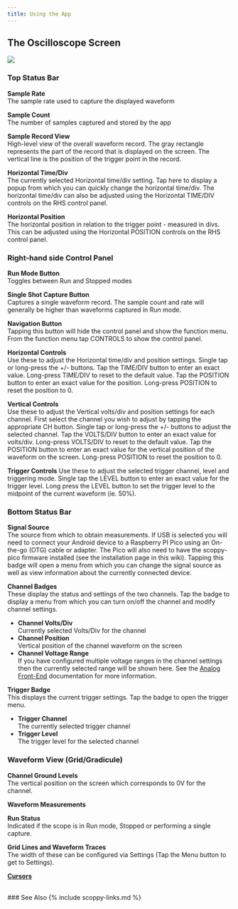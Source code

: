 ```yaml
---
title: Using the App
---
```


## The Oscilloscope Screen

![](https://github.com/fhdm-dev/scoppy/raw/main/images/ui-with-labels.png)

### Top Status Bar
**Sample Rate**   
The sample rate used to capture the displayed waveform

**Sample Count**   
The number of samples captured and stored by the app

**Sample Record View**   
High-level view of the overall waveform record. The gray rectangle represents the part of the record that is displayed on the screen. The vertical line is the position of the trigger point in the record.

**Horizontal Time/Div**   
The currently selected Horizontal time/div setting. Tap here to display a popup from which you can quickly change the horizontal time/div. The horizontal time/div can also be adjusted using the Horizontal TIME/DIV controls on the RHS control panel.

**Horizontal Position**   
The horizontal position in relation to the trigger point - measured in divs. This can be adjusted using the Horizontal POSITION controls on the RHS control panel.


### Right-hand side Control Panel
**Run Mode Button**  
Toggles between Run and Stopped modes
 
**Single Shot Capture Button**   
Captures a single waveform record. The sample count and rate will generally be higher than waveforms captured in Run mode.

**Navigation Button**   
Tapping this button will hide the control panel and show the function menu. From the function menu tap CONTROLS to show the control panel.

**Horizontal Controls**   
Use these to adjust the Horizontal time/div and position settings. 
Single tap or long-press the +/- buttons. Tap the TIME/DIV button to enter an exact value. Long-press TIME/DIV to reset to the default value. Tap the POSITION button to enter an exact value for the position. Long-press POSITION to reset the position to 0.

**Vertical Controls**   
Use these to adjust the Vertical volts/div and position settings for each channel. First select the channel you wish to adjust by tapping the appropriate CH button. Single tap or long-press the +/- buttons to adjust the selected channel. Tap the VOLTS/DIV button to enter an exact value for volts/div. Long-press VOLTS/DIV to reset to the default value. Tap the POSITION button to enter an exact value for the vertical position of the waveform on the screen. Long-press POSITION to reset the position to 0.

**Trigger Controls**
Use these to adjust the selected trigger channel, level and triggering mode. Single tap the LEVEL button to enter an exact value for the trigger level. Long press the LEVEL button to set the trigger level to the midpoint of the current waveform (ie. 50%). 

### Bottom Status Bar
**Signal Source**   
The source from which to obtain measurements. If USB is selected you will need to connect your Android device to a Raspberry PI Pico using an On-the-go (OTG) cable or adapter. The Pico will also need to have the scoppy-pico firmware installed (see the installation page in this wiki). Tapping this badge will open a menu from which you can change the signal source as well as view information about the currently connected device.

**Channel Badges**  
These display the status and settings of the two channels. Tap the badge to display a menu from which you can turn on/off the channel and modify channel settings.
   
- **Channel Volts/Div**    
Currently selected Volts/Div for the channel  
- **Channel Position**    
Vertical position of the channel waveform on the screen
- **Channel Voltage Range**   
If you have configured multiple voltage ranges in the channel settings then the currently selected range will be shown here. See the [Analog Front-End](./Analog-Front-End) documentation for more information.

**Trigger Badge**    
This displays the current trigger settings. Tap the badge to open the trigger menu.   
- **Trigger Channel**  
The currently selected trigger channel 
- **Trigger Level**   
The trigger level for the selected channel

### Waveform View (Grid/Gradicule)
**Channel Ground Levels**  
The vertical position on the screen which corresponds to 0V for the channel.

**Waveform Measurements**   


**Run Status**   
Indicated if the scope is in Run mode, Stopped or performing a single capture.

**Grid Lines and Waveform Traces**   
The width of these can be configured via Settings (Tap the Menu button to get to Settings).
    
**[Cursors](./Cursors)**


<br>
### See Also
{% include scoppy-links.md %}


